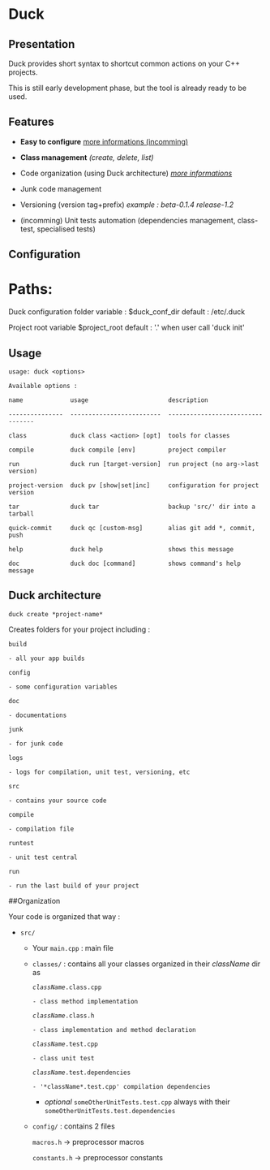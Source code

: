 # Duck

## Presentation

Duck provides short syntax to shortcut common actions on your C++ projects.

This is still early development phase, but the tool is already ready to be used.

## Features

  - **Easy to configure** [more informations (incomming)](#)

  - **Class management** *(create, delete, list)*

  - Code organization (using Duck architecture) [*more informations*](#Duck-architecture)

  - Junk code management

  - Versioning (version tag+prefix) *example : beta-0.1.4 release-1.2*

  - (incomming) Unit tests automation (dependencies management, class-test, specialised tests)

## Configuration

# Paths:

Duck configuration folder
variable : $duck_conf_dir
default : /etc/.duck

Project root
variable $project_root
default : '.' when user call 'duck init'

## Usage

```
usage: duck <options> 

Available options :

name             usage                      description

---------------  -------------------------  ---------------------------------

class            duck class <action> [opt]  tools for classes

compile          duck compile [env]         project compiler

run              duck run [target-version]  run project (no arg->last version)

project-version  duck pv [show|set|inc]     configuration for project version

tar              duck tar                   backup 'src/' dir into a tarball

quick-commit     duck qc [custom-msg]       alias git add *, commit, push

help             duck help                  shows this message

doc              duck doc [command]         shows command's help message

```

## Duck architecture

`duck create *project-name*`

  Creates folders for your project including :

  `build`
  
    - all your app builds
  
  `config`
  
    - some configuration variables
  
  `doc`
  
    - documentations
  
  `junk`
  
    - for junk code
  
  `logs`
  
    - logs for compilation, unit test, versioning, etc
  
  `src`
  
    - contains your source code
  
  `compile`
  
    - compilation file
  
  `runtest`
  
    - unit test central
  
  `run`
  
    - run the last build of your project

##Organization

Your code is organized that way :

- `src/`

  - Your `main.cpp` : main file

  - `classes/` : contains all your classes organized in their *className* dir as

      <code>*className*.class.cpp</code>

        - class method implementation

      <code>*className*.class.h</code>

        - class implementation and method declaration

      <code>*className*.test.cpp</code>

        - class unit test

      <code>*className*.test.dependencies</code>

        - '*className*.test.cpp' compilation dependencies

      + *optional* `someOtherUnitTests.test.cpp` always with their `someOtherUnitTests.test.dependencies`

  - `config/` : contains 2 files

    `macros.h` -> preprocessor macros

    `constants.h` -> preprocessor constants
